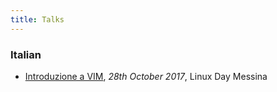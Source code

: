 ```yaml
---
title: Talks
---
```


### Italian

- [Introduzione a VIM](/ViewerJS/#../talks/introduzione_a_vim.pdf), _28th October 2017_, Linux Day Messina
